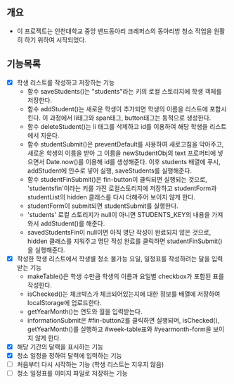 ## 개요
- 이 프로젝트는 인천대학교 중앙 밴드동아리 크레퍼스의 동아리방 청소 작업을 원활히 하기 위하여 시작되었다.

## 기능목록
- [X] 학생 리스트를 작성하고 저장하는 기능
    - 함수 saveStudents()는 "students"라는 키의 로컬 스토리지에 학생 객체를 저장한다.
    - 함수 addStudent()는 새로운 학생이 추가되면 학생의 이름을 리스트에 포함시킨다. 이 과정에서 li태그와 span태그, button태그는 동적으로 생성한다.
    - 함수 deleteStudent()는 li 태그를 삭제하고 id를 이용하여 해당 학생을 리스트에서 지운다.
    - 함수 studentSubmit()은 preventDefault를 사용하여 새로고침을 막아주고, 새로운 학생의 이름을 받아 그 이름을 newStudentObj의 text 프로퍼티에 넣으면서 Date.now()를 이용해 id를 생성해준다. 이후 students 배열에 푸시, addStudent에 인수로 넣어 실행, saveStudents를 실행해준다.
    - 함수 studentFinSubmit()은 fin-button이 클릭되면 실행되는 것으로, 'studentsfin'이라는 키를 가진 로컬스토리지에 저장하고 studentForm과 studentList의 hidden 클래스를 다시 더해주어 보이지 않게 한다.
    - studentForm이 submit되면 studentSubmit를 실행한다.
    - 'students' 로컬 스토리지가 null이 아니면 STUDENTS_KEY의 내용을 가져와서 addStudent()를 해준다.
    - savedStudentsFin이 null이면 아직 명단 작성이 완료되지 않은 것으로, hidden 클래스를 지워주고 명단 작성 완료를 클릭하면 studentFinSubmit()을 실행해준다.
- [X] 작성한 학생 리스트에서 학생별 청소 불가능 요일, 일정표를 작성하려는 달을 입력받는 기능
    - makeTable()은 학생 수만큼 학생의 이름과 요일별 checkbox가 포함된 표를 작성한다.
    - isChecked()는 체크박스가 체크되어있는지에 대한 정보를 배열에 저장하여 localStorage에 업로드한다.
    - getYearMonth()는 연도와 월을 입력받는다.
    - informationSubmit은 #fin-button2를 클릭하면 실행되며, isChecked(), getYearMonth()를 실행하고 #week-table표와 #yearmonth-form을 보이지 않게 한다.
- [X] 해당 기간의 달력을 표시하는 기능
- [X] 청소 일정을 정하여 달력에 입력하는 기능
- [ ] 처음부터 다시 시작하는 기능 (학생 리스트는 지우지 않음)
- [ ] 청소 일정표를 이미지 파일로 저장하는 기능